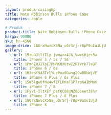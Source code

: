 ```yaml
---
layout: produk-casinghp
title: Nate Robinson Bulls iPhone Case
categories: apple

# Produk
product-title: Nate Robinson Bulls iPhone Case
harga: 90000
sku: hn-4568
image-drive: 1GGrxNwvcX5Na_u0rSrj-r8pF9uIu1UjU
gallery:
  - url: 19tuGJtliTly_jvmwzo4JA_VwxsHjes5w
    title: iPhone 5 / 5s / SE
  - url: 1PmaZHJ2TpI7PHMKQXUtwZ2RlVrk7laDT
    title: iPhone 6 / 6s
  - url: 1H3enf943TrlYLzPua0Gwnq2CwBObWjVE
    title: iPhone 6 Plus / 6s Plus
  - url: 15W3lgwOfNu4wfZFLRKaFGP7spK4IbMaK
    title: iPhone 7 / 8
  - url: 1Fyv1-IltXEf_psfKC08gNZ8QLeet38hv
    title: iPhone 7 Plus / 8 Plus
  - url: 1GGrxNwvcX5Na_u0rSrj-r8pF9uIu1UjU
    title: iPhone X
---
```

